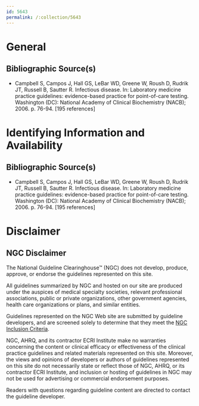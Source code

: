 ```yaml
---
id: 5643
permalink: /:collection/5643
---
```


# General

## Bibliographic Source(s)

- Campbell S, Campos J, Hall GS, LeBar WD, Greene W, Roush D, Rudrik JT, Russell B, Sautter R. Infectious disease. In: Laboratory medicine practice guidelines: evidence-based practice for point-of-care testing. Washington (DC): National Academy of Clinical Biochemistry (NACB); 2006. p. 76-94. [195 references]

# Identifying Information and Availability

## Bibliographic Source(s)

- Campbell S, Campos J, Hall GS, LeBar WD, Greene W, Roush D, Rudrik JT, Russell B, Sautter R. Infectious disease. In: Laboratory medicine practice guidelines: evidence-based practice for point-of-care testing. Washington (DC): National Academy of Clinical Biochemistry (NACB); 2006. p. 76-94. [195 references]

# Disclaimer

## NGC Disclaimer

The National Guideline Clearinghouse™ (NGC) does not develop, produce, approve, or endorse the guidelines represented on this site.

All guidelines summarized by NGC and hosted on our site are produced under the auspices of medical specialty societies, relevant professional associations, public or private organizations, other government agencies, health care organizations or plans, and similar entities.

Guidelines represented on the NGC Web site are submitted by guideline developers, and are screened solely to determine that they meet the [NGC Inclusion Criteria](/help-and-about/summaries/inclusion-criteria).

NGC, AHRQ, and its contractor ECRI Institute make no warranties concerning the content or clinical efficacy or effectiveness of the clinical practice guidelines and related materials represented on this site. Moreover, the views and opinions of developers or authors of guidelines represented on this site do not necessarily state or reflect those of NGC, AHRQ, or its contractor ECRI Institute, and inclusion or hosting of guidelines in NGC may not be used for advertising or commercial endorsement purposes.

Readers with questions regarding guideline content are directed to contact the guideline developer.

